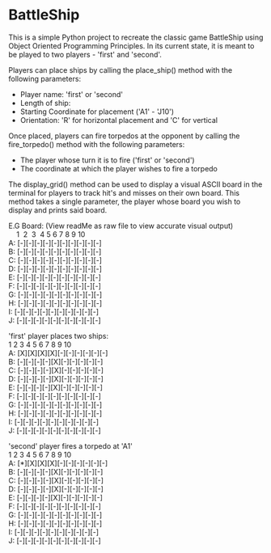# BattleShip

This is a simple Python project to recreate the classic game BattleShip using Object Oriented Programming Principles. 
In its current state, it is meant to be played to two players - 'first' and 'second'.

Players can place ships by calling the place_ship() method with the following parameters:
 - Player name: 'first' or 'second'
 - Length of ship: 
 - Starting Coordinate for placement ('A1' - 'J10')
 - Orientation: 'R' for horizontal placement and 'C' for vertical
 
Once placed, players can fire torpedos at the opponent by calling the fire_torpedo() method with the following parameters:
 - The player whose turn it is to fire ('first' or 'second')
 - The coordinate at which the player wishes to fire a torpedo
 
The display_grid() method can be used to display a visual ASCII board in the terminal for players to track hit's and misses on their own board.
This method takes a single parameter, the player whose board you wish to display and prints said board.

E.G Board:  (View readMe as raw file to view accurate visual output)  
&nbsp;&nbsp;&nbsp;&nbsp;1&nbsp;&nbsp;2&nbsp;&nbsp;3&nbsp;&nbsp;4&nbsp;5&nbsp;6&nbsp;7&nbsp;8&nbsp;9&nbsp;10  
A: [-][-][-][-][-][-][-][-][-][-]  
B: [-][-][-][-][-][-][-][-][-][-]  
C: [-][-][-][-][-][-][-][-][-][-]  
D: [-][-][-][-][-][-][-][-][-][-]  
E: [-][-][-][-][-][-][-][-][-][-]  
F: [-][-][-][-][-][-][-][-][-][-]  
G: [-][-][-][-][-][-][-][-][-][-]  
H: [-][-][-][-][-][-][-][-][-][-]  
I: [-][-][-][-][-][-][-][-][-][-]  
J: [-][-][-][-][-][-][-][-][-][-]  

'first' player places two ships:  
    1  2  3  4  5  6  7  8  9  10  
A: [X][X][X][X][-][-][-][-][-][-]  
B: [-][-][-][-][X][-][-][-][-][-]  
C: [-][-][-][-][X][-][-][-][-][-]  
D: [-][-][-][-][X][-][-][-][-][-]  
E: [-][-][-][-][X][-][-][-][-][-]  
F: [-][-][-][-][-][-][-][-][-][-]  
G: [-][-][-][-][-][-][-][-][-][-]  
H: [-][-][-][-][-][-][-][-][-][-]  
I: [-][-][-][-][-][-][-][-][-][-]  
J: [-][-][-][-][-][-][-][-][-][-]  

'second' player fires a torpedo at 'A1'  
    1  2  3  4  5  6  7  8  9  10  
A: [*][X][X][X][-][-][-][-][-][-]  
B: [-][-][-][-][X][-][-][-][-][-]  
C: [-][-][-][-][X][-][-][-][-][-]  
D: [-][-][-][-][X][-][-][-][-][-]  
E: [-][-][-][-][X][-][-][-][-][-]  
F: [-][-][-][-][-][-][-][-][-][-]  
G: [-][-][-][-][-][-][-][-][-][-]  
H: [-][-][-][-][-][-][-][-][-][-]  
I: [-][-][-][-][-][-][-][-][-][-]  
J: [-][-][-][-][-][-][-][-][-][-]  


